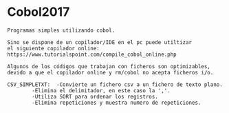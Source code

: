 # Cobol2017
	Programas simples utilizando cobol.
  
	Sino se dispone de un copilador/IDE en el pc puede utiltizar
	el siguiente copilador online:
	https://www.tutorialspoint.com/compile_cobol_online.php
	
	Algunos de los códigos que trabajan con ficheros son optimizables,
	devido a que el copilador online y rm/cobol no acepta ficheros i/o.
	
	CSV_SIMPLETXT:  -Convierte un fichero csv a un fichero de texto plano.
			-Elimina el delimitador, en este caso la ','.
			-Utiliza SORT para ordenar los registros.
			-Elimina repeticiones y muestra numero de repeticiones.						
									
	
